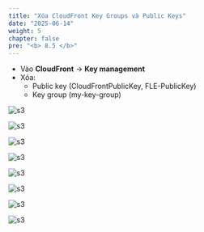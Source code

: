 ```yaml
---
title: "Xóa CloudFront Key Groups và Public Keys"
date: "2025-06-14"
weight: 5
chapter: false
pre: "<b> 8.5 </b>"
---
```

-	Vào **CloudFront** → **Key management**
-	Xóa:
    -	Public key (CloudFrontPublicKey, FLE-PublicKey)
    -	Key group (my-key-group)

![s3](/images/8.cleanupawsresources/17.png)

![s3](/images/8.cleanupawsresources/18.png)

![s3](/images/8.cleanupawsresources/19.png)

![s3](/images/8.cleanupawsresources/20.png)

![s3](/images/8.cleanupawsresources/21.png)

![s3](/images/8.cleanupawsresources/22.png)

![s3](/images/8.cleanupawsresources/23.png)

![s3](/images/8.cleanupawsresources/24.png)
